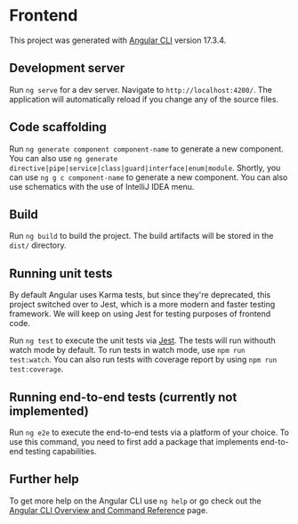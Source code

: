 # Frontend

This project was generated with [Angular CLI](https://github.com/angular/angular-cli) version 17.3.4.

## Development server

Run `ng serve` for a dev server. Navigate to `http://localhost:4200/`. The application will automatically reload if you change any of the source files.

## Code scaffolding

Run `ng generate component component-name` to generate a new component. You can also use `ng generate directive|pipe|service|class|guard|interface|enum|module`.
Shortly, you can use `ng g c component-name` to generate a new component. You can also use schematics with the use of IntelliJ IDEA menu.

## Build

Run `ng build` to build the project. The build artifacts will be stored in the `dist/` directory.

## Running unit tests

By default Angular uses Karma tests, but since they're deprecated, this project switched over to Jest, which is a more modern and faster testing framework.
We will keep on using Jest for testing purposes of frontend code.

Run `ng test` to execute the unit tests via [Jest](https://jestjs.io/).
The tests will run withouth watch mode by default. To run tests in watch mode, use `npm run test:watch`.
You can also run tests with coverage report by using `npm run test:coverage`.

## Running end-to-end tests (currently not implemented)

Run `ng e2e` to execute the end-to-end tests via a platform of your choice. To use this command, you need to first add a package that implements end-to-end testing capabilities.

## Further help

To get more help on the Angular CLI use `ng help` or go check out the [Angular CLI Overview and Command Reference](https://angular.io/cli) page.
